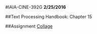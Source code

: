 #IAIA-CINE-392G
**2/25/2016**
  
##Text
Processing Handbook: Chapter 15  

##Assignment
[Collage](../assignment/A4-Collage.md)  